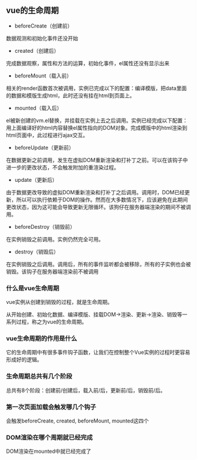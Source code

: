 ## vue的生命周期

- beforeCreate（创建前）

数据观测和初始化事件还没开始

- created（创建后）

完成数据观察，属性和方法的运算，初始化事件，el属性还没有显示出来

- beforeMount（载入前）

相关的render函数首次被调用，实例已完成以下的配置：编译模版，把data里面的数据和模版生成html，此时还没有挂在html到页面上。

- mounted（载入后）

el被新创建的vm.el替换，并挂载在实例上去之后调用。实例已经完成以下配置：用上面编译好的html内容替换el属性指向的DOM对象。完成模版中的html渲染到html页面中，此过程进行ajax交互。

- beforeUpdate（更新前）

在数据更新之前调用，发生在虚拟DOM重新渲染和打补丁之前。可以在该钩子中进一步的更改状态，不会触发附加的重渲染过程。

- update（更新后）

由于数据更改导致的虚拟DOM重新渲染和打补丁之后调用。调用时，DOM已经更新，所以可以执行依赖于DOM的操作。然而在大多数情况下，应该避免在此期间更改状态，因为这可能会导致更新无限循环。该狗仔在服务器端渲染的期间不被调用。

- beforeDestroy（销毁前）

在实例销毁之前调用。实例仍然完全可用。

- destroy（销毁后）

在实例销毁之后调用。调用后，所有的事件监听都会被移除，所有的子实例也会被销毁。该钩子在服务器端渲染前不被调用


### 什么是vue生命周期

vue实例从创建到销毁的过程，就是生命周期。

从开始创建、初始化数据、编译模版、挂载DOM->渲染、更新->渲染、销毁等一系列过程，称之为vue的生命周期。

### vue生命周期的作用是什么

它的生命周期中有很多事件钩子函数，让我们在控制整个Vue实例的过程时更容易形成好的逻辑。

### 生命周期总共有几个阶段

总共有8个阶段：创建前/创建后，载入前/后，更新前/后，销毁前/后。

### 第一次页面加载会触发哪几个钩子

会触发beforeCreate, created, beforeMount, mounted这四个

### DOM渲染在哪个周期就已经完成

DOM渲染在mounted中就已经完成了
